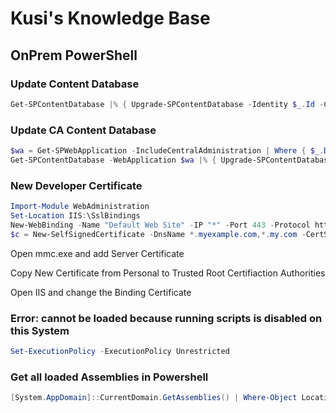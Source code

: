 # Kusi's Knowledge Base

## OnPrem PowerShell

### Update Content Database

```powershell
Get-SPContentDatabase |% { Upgrade-SPContentDatabase -Identity $_.Id -Confirm:$false }
```

### Update CA Content Database

```powershell
$wa = Get-SPWebApplication -IncludeCentralAdministration | Where { $_.DefaultServerComment -eq "SharePoint Central Administration v4"}
Get-SPContentDatabase -WebApplication $wa |% { Upgrade-SPContentDatabase -Identity $_.Id -Confirm:$false }
```

### New Developer Certificate

```powershell
Import-Module WebAdministration
Set-Location IIS:\SslBindings
New-WebBinding -Name "Default Web Site" -IP "*" -Port 443 -Protocol https
$c = New-SelfSignedCertificate -DnsName *.myexample.com,*.my.com -CertStoreLocation cert:\LocalMachine\My
```

Open mmc.exe and add Server Certificate

Copy New Certificate from Personal to Trusted Root Certifiaction Authorities

Open IIS and change the Binding Certificate

### Error: cannot be loaded because running scripts is disabled on this System

```powershell
Set-ExecutionPolicy -ExecutionPolicy Unrestricted
```

### Get all loaded Assemblies in Powershell

```powershell
[System.AppDomain]::CurrentDomain.GetAssemblies() | Where-Object Location | Sort-Object -Property FullName | Select-Object -Property Name, Location, Version | Out-GridView
```
